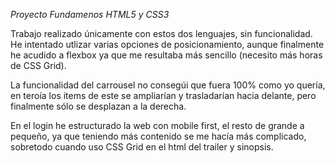*Proyecto Fundamenos HTML5 y CSS3*

Trabajo realizado únicamente con estos dos lenguajes, sin funcionalidad.
He intentado utlizar varias opciones de posicionamiento,
aunque finalmente he acudido a flexbox ya que me resultaba más sencillo (necesito más horas de CSS Grid).

La funcionalidad del carrousel no consegúi que fuera 100% como yo quería,
en teroía los items de este se ampliarían y trasladarían hacia delante, pero finalmente sólo
se desplazan a la derecha.

En el login he estructurado la web con mobile first, el resto de grande a pequeño,
ya que teniendo más contenido se me hacía más complicado, sobretodo cuando uso CSS Grid en el html
del trailer y sinopsis.
